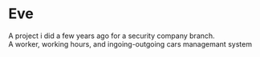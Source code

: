 # Eve
A project i did a few years ago for a security company branch.<br />
A worker, working hours, and ingoing-outgoing cars managemant system
